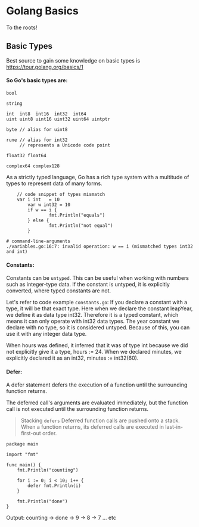 # Golang Basics
To the roots! 

## Basic Types
Best source to gain some knowledge on basic types is https://tour.golang.org/basics/1 

#### So Go's basic types are:
```
bool

string

int  int8  int16  int32  int64
uint uint8 uint16 uint32 uint64 uintptr

byte // alias for uint8

rune // alias for int32
     // represents a Unicode code point

float32 float64

complex64 complex128
```

As a strictly typed language, Go has a rich type system with a multitude of types to represent data of many forms.
```
	// code snippet of types mismatch
	var i int   = 10
        var w int32 = 10
        if w == i {
                fmt.Println("equals")
        } else {
                fmt.Println("not equal")
        }

# command-line-arguments
./variables.go:16:7: invalid operation: w == i (mismatched types int32 and int)
```

#### Constants:
Constants can be `untyped`. This can be useful when working with numbers such as integer-type data. If the constant is untyped, it is explicitly converted, where typed constants are not.

Let's refer to code example `constants.go`:
If you declare a constant with a type, it will be that exact type. Here when we declare the constant leapYear, we define it as data type int32. Therefore it is a typed constant, which means it can only operate with int32 data types. The year constant we declare with no type, so it is considered untyped. Because of this, you can use it with any integer data type.

When hours was defined, it inferred that it was of type int because we did not explicitly give it a type, hours := 24. When we declared minutes, we explicitly declared it as an int32, minutes := int32(60). 

#### Defer:
A defer statement defers the execution of a function until the surrounding function returns.

The deferred call's arguments are evaluated immediately, but the function call is not executed until the surrounding function returns.

> Stacking `defers`
Deferred function calls are pushed onto a stack. When a function returns, its deferred calls are executed in last-in-first-out order.
```
package main

import "fmt"

func main() {
	fmt.Println("counting")

	for i := 0; i < 10; i++ {
		defer fmt.Println(i)
	}

	fmt.Println("done")
}

```
Output: counting -> done -> 9 -> 8 -> 7 ... etc
